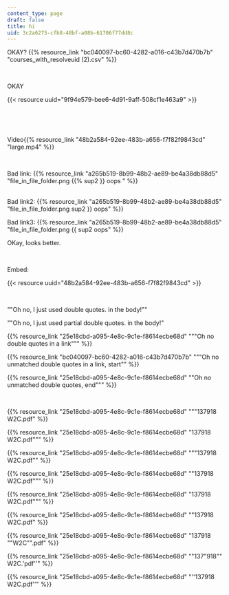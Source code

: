 ```yaml
---
content_type: page
draft: false
title: hi
uid: 3c2a6275-cfb8-48bf-a08b-61706f77dd8c
---
```

OKAY? {{% resource_link "bc040097-bc60-4282-a016-c43b7d470b7b" "courses_with_resolveuid (2).csv" %}}

 

OKAY

{{< resource uuid="9f94e579-bee6-4d91-9aff-508cf1e463a9" >}}

 

 

Video{{% resource_link "48b2a584-92ee-483b-a656-f7f82f9843cd" "large.mp4" %}}

 

Bad link: {{% resource_link "a265b519-8b99-48b2-ae89-be4a38db88d5" "file_in_file_folder.png {{% sup2 }} oops " %}}   
 

Bad link2: {{% resource_link "a265b519-8b99-48b2-ae89-be4a38db88d5" "file_in_file_folder.png sup2 }} oops" %}}

Bad link3: {{% resource_link "a265b519-8b99-48b2-ae89-be4a38db88d5" "file_in_file_folder.png {{ sup2 oops" %}}

OKay, looks better.

 

Embed: 

{{< resource uuid="48b2a584-92ee-483b-a656-f7f82f9843cd" >}}

 

""Oh no, I just used double quotes. in the body!""

""Oh no, I just used partial double quotes. in the body!"

{{% resource_link "25e18cbd-a095-4e8c-9c1e-f8614ecbe68d" "\"\"Oh no double quotes in a link\"\"" %}}

{{% resource_link "bc040097-bc60-4282-a016-c43b7d470b7b" "\"\"Oh no unmatched double quotes in a link, start\"" %}}

{{% resource_link "25e18cbd-a095-4e8c-9c1e-f8614ecbe68d" "\"Oh no unmatched double quotes, end\"\"" %}}

 

{{% resource_link "25e18cbd-a095-4e8c-9c1e-f8614ecbe68d" "\"\"137918 W2C.pdf" %}}

{{% resource_link "25e18cbd-a095-4e8c-9c1e-f8614ecbe68d" "137918 W2C.pdf\"\"" %}}

{{% resource_link "25e18cbd-a095-4e8c-9c1e-f8614ecbe68d" "\"\"137918 W2C.pdf\"" %}}

{{% resource_link "25e18cbd-a095-4e8c-9c1e-f8614ecbe68d" "\"137918 W2C.pdf\"\"" %}}

{{% resource_link "25e18cbd-a095-4e8c-9c1e-f8614ecbe68d" "137918 W2C.pdf\"\"" %}}

{{% resource_link "25e18cbd-a095-4e8c-9c1e-f8614ecbe68d" "\"137918 W2C.pdf" %}}

{{% resource_link "25e18cbd-a095-4e8c-9c1e-f8614ecbe68d" "137918 \"\"W2C\"\".pdf" %}}

{{% resource_link "25e18cbd-a095-4e8c-9c1e-f8614ecbe68d" "\"137\"918\"\" W2C.'pdf''" %}}

{{% resource_link "25e18cbd-a095-4e8c-9c1e-f8614ecbe68d" "''137918 W2C.pdf''" %}}